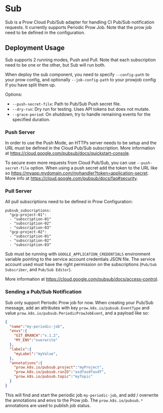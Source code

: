 # Sub

Sub is a Prow Cloud Pub/Sub adapter for handling CI Pub/Sub notification requests.
It currently supports Periodic Prow Job. Note that the prow job need to be defined in the configuration.

## Deployment Usage

Sub supports 2 running modes, Push and Pull. Note that each subscription need to be one or the other, but Sub will run both.

When deploy the sub component, you need to specify `--config-path` to your prow config, and optionally
`--job-config-path` to your prowjob config if you have split them up.


Options:
* `--push-secret-file`: Path to Pub/Sub Push secret file.
* `--dry-run`: Dry run for testing. Uses API tokens but does not mutate.
* `--grace-period`: On shutdown, try to handle remaining events for the specified duration.

### Push Server

In order to use the Push Mode, an HTTPs server needs to be setup and the URL must be defined in the Cloud Pub/Sub subscription.
More information at https://cloud.google.com/pubsub/docs/quickstart-console.

To secure even more requests from Cloud Pub/Sub, you can use `--push-secret-file` option.
When using a push secret add the token to the URL like so  https://myapp.mydomain.com/myhandler?token=application-secret.
More info at https://cloud.google.com/pubsub/docs/faq#security.

### Pull Server

All pull subscriptions need to be defined in Prow Configuration:

```
pubsub_subscriptions:
  "gcp-project-01":
  - "subscription-01"
  - "subscription-02"
  - "subscription-03"
  "gcp-project-02":
  - "subscription-01"
  - "subscription-02"
  - "subscription-03"
```

Sub must be running with `GOOGLE_APPLICATION_CREDENTIALS` environment variable pointing to the service
account credentials JSON file. The service account used must have the right permission on the
subscriptions (`Pub/Sub Subscriber`, and `Pub/Sub Editor`).

More information at https://cloud.google.com/pubsub/docs/access-control.

### Sending a Pub/Sub Notification

Sub only support Periodic Prow job for now.
When creating your Pub/Sub message, add an attributes with key ```prow.k8s.io/pubsub.EventType```
and value ```prow.k8s.io/pubsub.PeriodicProwJobEvent```, and a payload like so:

```json
{
  "name":"my-periodic-job",
  "envs":{
    "GIT_BRANCH":"v.1.2",
    "MY_ENV":"overwrite"
  },
  "labels":{
    "myLabel":"myValue",
  },
  "annotations":{
    "prow.k8s.io/pubsub.project":"myProject",
    "prow.k8s.io/pubsub.runID":"asdfasdfasdf",
    "prow.k8s.io/pubsub.topic":"myTopic"
  }
}
```

This will find and start the periodic job ```my-periodic-job```, and add / overwrite the
annotations and envs to the Prow job. The ```prow.k8s.io/pubsub.*``` annotations are
used to publish job status.

